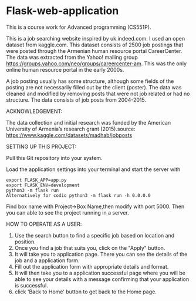 # Flask-web-application

This is a course work for Advanced programming (CS551P). 

This is a job searching website inspired by uk.indeed.com. I used an open dataset from kaggle.com. This dataset consists of 2500 job postings that were posted through the Armenian human resource portal CareerCenter. The data was extracted from the Yahoo! mailing group https://groups.yahoo.com/neo/groups/careercenter-am. This was the only online human resource portal in the early 2000s. 

A job posting usually has some structure, although some fields of the posting are not necessarily filled out by the client (poster). The data was cleaned and modified by removing posts that were not job related or had no structure. The data consists of job posts from 2004-2015. 

ACKNOWLEDGEMENT:

The data collection and initial research was funded by the American University of Armenia’s research grant (2015).source: https://www.kaggle.com/datasets/madhab/jobposts

SETTING UP THIS PROJECT:

Pull this Git repository into your system.

Load the application settings into your terminal and start the server with

    export FLASK_APP=app.py 
    export FLASK_ENV=development
    python3 -m flask run 
    Alternatively for codio python3 -m flask run -h 0.0.0.0

Find box name with Project->Box Name,then modify with port 5000. Then you can able to see the project running in a server.

HOW TO OPERATE AS A USER:

1. Use the search button to find a specific job based on location and position.
2. Once you find a job that suits you, click on the "Apply" button.
3. It will take you to application page. There you can see the details of the job and a application form.
4. Fill out the application form with appropriate details and format. 
5. It will then take you to a application successful page where you will be able to see your details with a message confirming that your application is successful.
6. click 'Back to Home' button to get back to the Home page.


